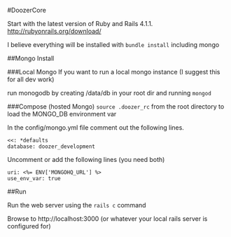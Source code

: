 #DoozerCore

Start with the latest version of Ruby and Rails 4.1.1.
http://rubyonrails.org/download/

I believe everything will be installed with `bundle install` including mongo


##Mongo Install

###Local Mongo
If you want to run a local mongo instance (I suggest this for all dev work)

run monogodb by creating /data/db in your root dir and running `mongod`

###Compose (hosted Mongo)
`source .doozer_rc` from the root directory to load the MONGO_DB environment var

In the config/mongo.yml file comment out the following lines.

    <<: *defaults
    database: doozer_development

Uncomment or add the following lines (you need both)

    uri: <%= ENV['MONGOHQ_URL'] %>
    use_env_var: true

##Run

Run the web server using the `rails c` command

Browse to http://localhost:3000 (or whatever your local rails server is configured for)
